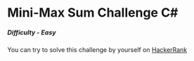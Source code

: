 # Mini-Max Sum Challenge C#

##### Difficulty - *Easy*

You can try to solve this challenge by yourself on [HackerRank](https://www.hackerrank.com/challenges/mini-max-sum)
